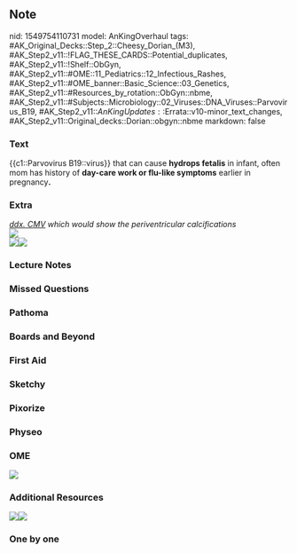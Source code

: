 ## Note
nid: 1549754110731
model: AnKingOverhaul
tags: #AK_Original_Decks::Step_2::Cheesy_Dorian_(M3), #AK_Step2_v11::!FLAG_THESE_CARDS::Potential_duplicates, #AK_Step2_v11::!Shelf::ObGyn, #AK_Step2_v11::#OME::11_Pediatrics::12_Infectious_Rashes, #AK_Step2_v11::#OME_banner::Basic_Science::03_Genetics, #AK_Step2_v11::#Resources_by_rotation::ObGyn::nbme, #AK_Step2_v11::#Subjects::Microbiology::02_Viruses::DNA_Viruses::Parvovirus_B19, #AK_Step2_v11::$AnKingUpdates::$Errata::v10-minor_text_changes, #AK_Step2_v11::Original_decks::Dorian::obgyn::nbme
markdown: false

### Text
{{c1::Parvovirus B19::virus}} that can cause <b>hydrops fetalis</b>
in infant, often mom has history of <b>day-care work or flu-like
symptoms</b> earlier in pregnancy<b>.</b>

### Extra
<div style="text-decoration: underline;"></div><i><u style=
"text-decoration: underline;">ddx. CMV</u> which would show the
periventricular calcifications</i>
<div>
  <div style="text-decoration: underline;">
    <i><u><img src="paste-2376572908601345.jpg"></u></i>
  </div>
  <div style="text-decoration: underline;"></div><u><img src=
  "paste-9354438771166.jpg"><img src=
  "Screen%20Shot%202017-03-03%20at%201.37.06%20PM_1606536512074.png"></u>
</div>

### Lecture Notes


### Missed Questions


### Pathoma


### Boards and Beyond


### First Aid


### Sketchy


### Pixorize


### Physeo


### OME
<div class="ome-widget">
  <a href="https://onlinemeded.org/spa/obgyn?ref=anki"><img src=
  "_OME_AnkiFlashcards_Topic_1.png"></a>
</div>

### Additional Resources
<u><img src="paste-2376560023699457.jpg"><img src=
"paste-2564997418844161.jpg"></u>

### One by one

